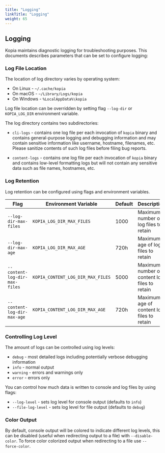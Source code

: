 ```yaml
---
title: "Logging"
linkTitle: "Logging"
weight: 65
---
```


## Logging

Kopia maintains diagnostic logging for troubleshooting purposes. This documents describes parameters that can be set to configure logging:

### Log File Location

The location of log directory varies by operating system:

* On Linux - `~/.cache/kopia`
* On macOS - `~/Library/Logs/kopia`
* On Windows - `%LocalAppData%\kopia`

Log file location can be overridden by setting flag `--log-dir` or `KOPIA_LOG_DIR` environment
variable.

The log directory contains two subdirectories:

* `cli-logs` - contains one log file per each invocation of `kopia` binary and contains general-purpose logging and debugging information and may contain sensitive information like username, hostname, filenames, etc. Please sanitize contents of such log files before filing bug reports.

* `content-logs` - contains one log file per each invocation of `kopia` binary and contains low-level formatting logs but will not contain any sensitive data such as file names, hostnames, etc.

### Log Retention

Log retention can be configured using flags and environment variables.

| Flag                              | Environment Variable         | Default | Description
| --------------------------------- | ---------------------------- | ------- | --------------
| `--log-dir-max-files`             | `KOPIA_LOG_DIR_MAX_FILES`    | 1000    | Maximum number of log files to retain |
| `--log-dir-max-age`               | `KOPIA_LOG_DIR_MAX_AGE`      | 720h    | Maximum age of log files to retain |
| `--content-log-dir-max-files`     | `KOPIA_CONTENT_LOG_DIR_MAX_FILES` | 5000 | Maximum number of content log files to retain | 
| `--content-log-dir-max-age`       | `KOPIA_CONTENT_LOG_DIR_MAX_AGE` | 720h | Maximum age of content log files to retain |

### Controlling Log Level

The amount of logs can be controlled using log levels:

* `debug` - most detailed logs including potentially verbose debugging information
* `info` - normal output
* `warning` - errors and warnings only
* `error` - errors only

You can control how much data is written to console and log files by using flags:

* `--log-level` - sets log level for console output (defaults to `info`)
* `--file-log-level` - sets log level for file output (defaults to `debug`)

### Color Output

By default, console output will be colored to indicate different log levels, this can be disabled (useful when redirecting output to a file) with `--disable-color`. To force color colorized output when redirecting to a file use `--force-color`.

